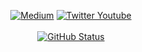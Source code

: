 <p align="center">
<a href="https://medium.com/@daniel.atitienei"><img alt="Medium" src="https://skydoves.github.io/badges/Story-Medium.svg"/></a>
<a href="https://twitter.com/danielatitienei"><img alt="Twitter" src="[![Twitter](https://img.shields.io/twitter/url/https/twitter.com/danielatitienei.svg?style=social&label=Follow%20%40danielatitienei)](https://twitter.com/danielatitienei)">
<a href="https://www.youtube.com/channel/UCoQluKRjwq-7HvpSv8fZ2Lw">Youtube</br></br>
<a href="https://github.com/daniatitienei"><img alt="GitHub Status" src="https://github-readme-stats.vercel.app/api?username=daniatitienei&show_icons=true&include_all_commits=true&count_private=true"/></a>
</p>
